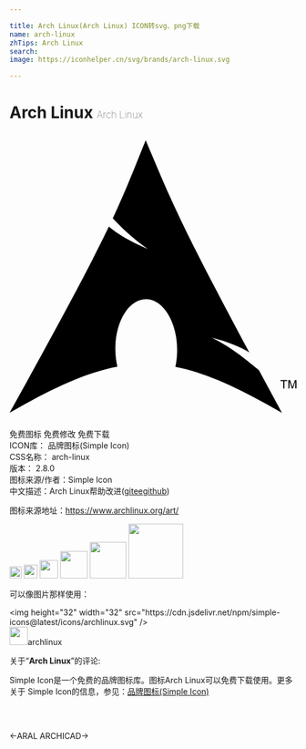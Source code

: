 ```yaml
---

title: Arch Linux(Arch Linux) ICON转svg、png下载
name: arch-linux
zhTips: Arch Linux
search: 
image: https://iconhelper.cn/svg/brands/arch-linux.svg

---
```


# Arch Linux  <small style="font-size: 60%;font-weight: 100">Arch Linux</small>

<div id="svg" class="svg-wrap">
<svg role="img" viewBox="0 0 24 24" xmlns="http://www.w3.org/2000/svg"><title>Arch Linux icon</title><path d="M11.390232.60509C10.375655 3.09168 9.764285 4.7185 8.63513 7.13162c.692712.734695 1.542857 1.589214 2.923032 2.553937-1.484256-.610496-2.49621-1.223615-3.25277-1.859475-1.444897 3.015743-3.710204 7.311953-8.30554 15.568513 3.612246-2.08513 6.411955-3.36997 9.020993-3.861516-.111954-.48105-.175802-1.003208-.17143-1.54723l.0035-.115453c.057725-2.314286 1.261224-4.09417 2.68688-3.972595 1.425656.119825 2.53382 2.095627 2.477843 4.409038-.010496.43557-.06035.85452-.146064 1.242857 2.58105.504665 5.351895 1.78688 8.914286 3.844024-.702333-1.29271-1.329447-2.4586-1.928572-3.569387-.943732-.731196-1.926822-1.6828-3.933236-2.71312 1.3793.3586 2.366764.77143 3.136443 1.23411C13.970407 7.010922 13.478862 5.503924 11.390232.60509zM22.897813 21.360193v-.623615h-.233528v-.083965h.561516v.083965h-.2344v.623615h-.093587M23.322886 21.360193v-.70758h.14169l.167056.501166c.015744.04723.027114.082215.03411.10583.007873-.025365.020118-.06385.038485-.113703l.168805-.493294h.126822v.70758h-.090962v-.593003l-.206414.593003h-.083965l-.204665-.602624v.602623h-.090962"/></svg>
</div>
<detail full-name='arch-linux'></detail>

<div class="detail-page">
<p>
<span><span class="badge-success badge">免费图标</span> <span class="badge-success badge">免费修改</span>  <span class="badge-success badge">免费下载</span> </span>
<br/>
<span>
ICON库：
<span class="badge-secondary badge">品牌图标(Simple Icon)</span> 
</span>
<br/>
<span>
CSS名称：
<span class="badge-secondary badge">arch-linux</span> 
</span>

<br/>
<span>
版本：
<span class="badge-secondary badge">2.8.0</span> 
</span>
<br/>
<span>图标来源/作者：<span class="badge-light badge">Simple Icon</span></span> 
<br/>
<span class="zh-detail">中文描述：<span class="badge-primary badge">Arch Linux</span><span class="help-link"><span>帮助改进</span>(<a href="https://gitee.com/liuwave/icon-helper/edit/master/json/brands/arch-linux.json" target="_blank" rel="noopener noreferrer">gitee</a><a href="https://github.com/liuwave/icon-helper/edit/master/json/brands/arch-linux.json" target="_blank" rel="noopener noreferrer">github</a></span>)</span><br/>
</p>
</div><div class="description description alert alert-light"><p>图标来源地址：<a href="https://www.archlinux.org/art/" target="_blank" rel="noopener noreferrer">https://www.archlinux.org/art/</a></p></div>
<div class="alert alert-dark">
<img height="21" width="21" src="https://cdn.jsdelivr.net/npm/simple-icons@latest/icons/archlinux.svg" />
<img height="24" width="24" src="https://cdn.jsdelivr.net/npm/simple-icons@latest/icons/archlinux.svg" />
<img height="32" width="32" src="https://cdn.jsdelivr.net/npm/simple-icons@latest/icons/archlinux.svg" />
<img height="48" width="48" src="https://cdn.jsdelivr.net/npm/simple-icons@latest/icons/archlinux.svg" />
<img height="64" width="64" src="https://cdn.jsdelivr.net/npm/simple-icons@latest/icons/archlinux.svg" />
<img height="96" width="96" src="https://cdn.jsdelivr.net/npm/simple-icons@latest/icons/archlinux.svg" />

</div>
<div>
  <p>可以像图片那样使用：    
  </p>
  <div class="alert alert-primary" style="font-size: 14px">
    &lt;img height="32" width="32" src="https://cdn.jsdelivr.net/npm/simple-icons@latest/icons/archlinux.svg" /&gt;
    <copy-btn content='<img height="32" width="32" src="https://cdn.jsdelivr.net/npm/simple-icons@latest/icons/archlinux.svg" />'></copy-btn>
  </div>
  <div class="alert alert-secondary">
    <img height="32" width="32" src="https://cdn.jsdelivr.net/npm/simple-icons@latest/icons/archlinux.svg" />archlinux
    <copy-btn content="archlinux" btn-title="复制图标名称"></copy-btn>
  </div>
</div>
<div class="icon-detail__container">
<p>关于“<b>Arch Linux</b>”的评论:</p>
</div>
<Vssue title="关于“Arch Linux”的评论" />
<div><p>Simple Icon是一个免费的品牌图标库。图标Arch Linux可以免费下载使用。更多关于  Simple Icon的信息，参见：<a target="_blank" href="https://iconhelper.cn/brands.html">品牌图标(Simple Icon)</a>
</p></div>


<div style="padding:2rem 0 " class="page-nav"><p class="inner"><span class="prev">←<router-link to="/icon/aral.html">ARAL</router-link></span> <span class="next"><router-link to="/icon/archicad.html">ARCHICAD</router-link>→</span></p></div>
